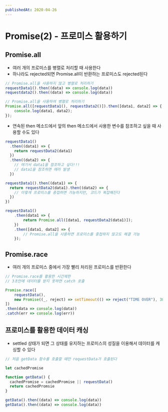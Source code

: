 ```yaml
---
publishedAt: 2020-04-26
---
```


# Promise(2) - 프로미스 활용하기

## Promise.all

- 여러 개의 프로미스를 병렬로 처리할 때 사용한다
- 하나라도 rejected되면 Promise.all이 반환하는 프로미스도 rejected된다

```javascript
// Promise.all을 사용하지 않고 병렬로 처리하기
requestData1().then((data) => console.log(data))
requestdata2().then((data) => console.log(data))
```

```javascript
// Promise.all을 사용하여 병렬로 처리하기
Promise.all([requestData1(), requestData2()]).then([data1, data2] => {
	console.log(data1, data2);
});
```

- 연속된 then 메소드에서 앞의 then 메소드에서 사용한 변수를 참조하고 싶을 때 사용할 수도 있다

```javascript
requestData1()
  .then((data1) => {
    return requestData2(data1)
  })
  .then((data2) => {
    // 여기서 data1을 참조하고 싶다!!!
    // data1을 참조하면 에러 발생
  })
```

```javascript
requestData1().then((data1) => {
  return requestData2(data1).then((data2) => {
    // 이렇게 프로미스를 중첩하면 가능하지만, 코드가 복잡해진다
  })
})
```

```javascript
requestData1()
	.then(data1 => {
		return Promise.all([data1, requestData2(data1)]);
	})
	.then([data1, data2] => {
		// Promise.all을 사용하면 프로미스를 중첩하지 않고도 해결 가능
	});
```

## Promise.race

- 여러 개의 프로미스 중에서 가장 빨리 처리된 프로미스를 반환한다

```javascript
// Promise.race를 활용한 시간제한
// 3초안에 데이터를 받지 못하면 catch 호출

Promise.race([
	requestData(),
	new Promise((_, reject) => setTimeout(() => reject("TIME OVER"), 3000)
])
.then(data => console.log(data))
.catch(err => console.log(err))
```

## 프로미스를 활용한 데이터 캐싱

- settled 상태가 되면 그 상태를 유지하는 프로미스의 성질을 이용해서 데이터를 캐싱할 수 있다

```javascript
// 처음 getData 함수를 호출할 때만 requestData가 호출된다

let cachedPromise

function getData() {
  cachedPromise = cachedPromise || requestData()
  return cachedPromsie
}

getData().then((data) => console.log(data))
getData().then((data) => console.log(data))
```
